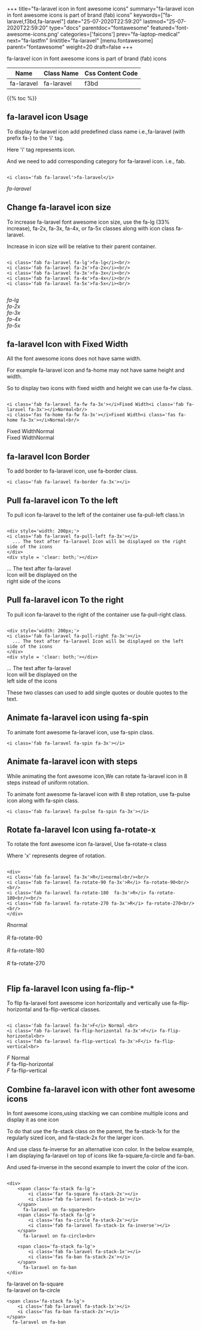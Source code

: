 +++
title="fa-laravel icon in font awesome icons"
summary="fa-laravel icon in font awesome icons is part of brand (fab) icons"
keywords=["fa-laravel,f3bd,fa-laravel"]
date="25-07-2020T22:59:20"
lastmod="25-07-2020T22:59:20"
type="docs"
parentdoc="fontawesome"
featured='font-awesome-icons.png'
categories=['faicons']
prev="fa-laptop-medical"
next="fa-lastfm"
linktitle="fa-laravel"
[menu.fontawesome]
parent="fontawesome"
weight=20
draft=false
+++


fa-laravel icon in font awesome icons is part of brand (fab) icons

<div class='table-responsive'><table class='table'><thead><tr><th>Name</th><th>Class Name</th><th>Css Content Code</th></tr></thead><tbody><tr><td>fa-laravel</td><td>fa-laravel</td><td>f3bd</td></tr></tbody></table></div>


{{% toc %}}


## fa-laravel icon Usage

To display fa-laravel icon add predefined class name i.e.,fa-laravel (with prefix fa-) to the 'i' tag.

Here 'i' tag represents icon.

And we need to add corresponding category for fa-laravel icon. i.e., fab.


```

<i class='fab fa-laravel'>fa-laravel</i>
```

<i class='fab fa-laravel'>fa-laravel</i>




## Change fa-laravel icon size
To increase fa-laravel font awesome icon size, use the fa-lg (33% increase), fa-2x, fa-3x, fa-4x, or fa-5x classes along with icon class fa-laravel.

Increase in icon size will be relative to their parent container. 

```

<i class='fab fa-laravel fa-lg'>fa-lg</i><br/>
<i class='fab fa-laravel fa-2x'>fa-2x</i><br/>
<i class='fab fa-laravel fa-3x'>fa-3x</i><br/>
<i class='fab fa-laravel fa-4x'>fa-4x</i><br/>
<i class='fab fa-laravel fa-5x'>fa-5x</i><br/>
            
```

<i class='fab fa-laravel fa-lg'>fa-lg</i><br/>
<i class='fab fa-laravel fa-2x'>fa-2x</i><br/>
<i class='fab fa-laravel fa-3x'>fa-3x</i><br/>
<i class='fab fa-laravel fa-4x'>fa-4x</i><br/>
<i class='fab fa-laravel fa-5x'>fa-5x</i><br/>
            



## fa-laravel Icon with Fixed Width 

All the font awesome icons does not have same width.

For example fa-laravel icon and fa-home may not have same height and width.

So to display two icons with fixed width and height we can use fa-fw class.


```

<i class='fab fa-laravel fa-fw fa-3x'></i>Fixed Width<i class='fab fa-laravel fa-3x'></i>Normal<br/>
<i class='fas fa-home fa-fw fa-3x'></i>Fixed Width<i class='fas fa-home fa-3x'></i>Normal<br/>
```

<i class='fab fa-laravel fa-fw fa-3x'></i>Fixed Width<i class='fab fa-laravel fa-3x'></i>Normal<br/>
<i class='fas fa-home fa-fw fa-3x'></i>Fixed Width<i class='fas fa-home fa-3x'></i>Normal<br/>



## fa-laravel Icon Border 

To add border to fa-laravel icon, use fa-border class.


```
<i class='fab fa-laravel fa-border fa-3x'></i>

```
<i class='fab fa-laravel fa-border fa-3x'></i>





## Pull fa-laravel icon To the left

To pull icon fa-laravel to the left of the container use fa-pull-left class.\n

```

<div style='width: 200px;'>
<i class='fab fa-laravel fa-pull-left fa-3x'></i>
  ... The text after fa-laravel Icon will be displayed on the right side of the icons
</div>
<div style = 'clear: both;'></div>
```

<div style='width: 200px;'>
<i class='fab fa-laravel fa-pull-left fa-3x'></i>
  ... The text after fa-laravel Icon will be displayed on the right side of the icons
</div>
<div style = 'clear: both;'></div>




## Pull fa-laravel icon To the right
To pull icon fa-laravel to the right of the container use fa-pull-right class.

```

<div style='width: 200px;'>
<i class='fab fa-laravel fa-pull-right fa-3x'></i>
  ... The text after fa-laravel Icon will be displayed on the left side of the icons
</div>
<div style = 'clear: both;'></div>
```

<div style='width: 200px;'>
<i class='fab fa-laravel fa-pull-right fa-3x'></i>
  ... The text after fa-laravel Icon will be displayed on the left side of the icons
</div>
<div style = 'clear: both;'></div>

These two classes can used to add single quotes or double quotes to the text.


## Animate fa-laravel icon using fa-spin
To animate font awesome fa-laravel icon, use fa-spin class.

```
<i class='fab fa-laravel fa-spin fa-3x'></i>
```
<i class='fab fa-laravel fa-spin fa-3x'></i>




## Animate fa-laravel icon with steps
While animating the font awesome icon,We can rotate fa-laravel icon in 8 steps instead of uniform rotation.

To animate font awesome fa-laravel icon with 8 step rotation, use fa-pulse icon along with fa-spin class.


```
<i class='fab fa-laravel fa-pulse fa-spin fa-3x'></i>

```
<i class='fab fa-laravel fa-pulse fa-spin fa-3x'></i>





## Rotate fa-laravel Icon using fa-rotate-x
To rotate the font awesome icon fa-laravel, Use fa-rotate-x class

Where 'x' represents degree of rotation.


```

<div>
<i class='fab fa-laravel fa-3x'>R</i>normal<br/><br/>
<i class='fab fa-laravel fa-rotate-90 fa-3x'>R</i> fa-rotate-90<br/><br/> 
<i class='fab fa-laravel fa-rotate-180  fa-3x'>R</i> fa-rotate-180<br/><br/> 
<i class='fab fa-laravel fa-rotate-270 fa-3x'>R</i> fa-rotate-270<br/><br/>
</div>
```

<div>
<i class='fab fa-laravel fa-3x'>R</i>normal<br/><br/>
<i class='fab fa-laravel fa-rotate-90 fa-3x'>R</i> fa-rotate-90<br/><br/> 
<i class='fab fa-laravel fa-rotate-180  fa-3x'>R</i> fa-rotate-180<br/><br/> 
<i class='fab fa-laravel fa-rotate-270 fa-3x'>R</i> fa-rotate-270<br/><br/>
</div>




## Flip fa-laravel Icon using fa-flip-*
To flip fa-laravel font awesome icon horizontally and vertically use fa-flip-horizontal and fa-flip-vertical classes. 

```

<i class='fab fa-laravel fa-3x'>F</i> Normal <br>
<i class='fab fa-laravel fa-flip-horizontal fa-3x'>F</i> fa-flip-horizontal<br>
<i class='fab fa-laravel fa-flip-vertical fa-3x'>F</i> fa-flip-vertical<br>
```

<i class='fab fa-laravel fa-3x'>F</i> Normal <br>
<i class='fab fa-laravel fa-flip-horizontal fa-3x'>F</i> fa-flip-horizontal<br>
<i class='fab fa-laravel fa-flip-vertical fa-3x'>F</i> fa-flip-vertical<br>




## Combine fa-laravel icon with other font awesome icons
In font awesome icons,using stacking we can combine multiple icons and display it as one icon 

To do that use the fa-stack class on the parent, the fa-stack-1x for the regularly sized icon, and fa-stack-2x for the larger icon.

And use class fa-inverse for an alternative icon color. 
In the below example, I am displaying fa-laravel on top of icons like fa-square,fa-circle and fa-ban.

And used fa-inverse in the second example to invert the color of the icon.

```

<div>
    <span class='fa-stack fa-lg'>
        <i class='far fa-square fa-stack-2x'></i>
        <i class='fab fa-laravel fa-stack-1x'></i>
    </span>
      fa-laravel on fa-square<br>
    <span class='fa-stack fa-lg'>
        <i class='fas fa-circle fa-stack-2x'></i>
        <i class='fab fa-laravel fa-stack-1x fa-inverse'></i>
    </span>
      fa-laravel on fa-circle<br>

    <span class='fa-stack fa-lg'>
        <i class='fab fa-laravel fa-stack-1x'></i>
        <i class='fas fa-ban fa-stack-2x'></i>
    </span>
      fa-laravel on fa-ban
</div>
```

<div>
    <span class='fa-stack fa-lg'>
        <i class='far fa-square fa-stack-2x'></i>
        <i class='fab fa-laravel fa-stack-1x'></i>
    </span>
      fa-laravel on fa-square<br>
    <span class='fa-stack fa-lg'>
        <i class='fas fa-circle fa-stack-2x'></i>
        <i class='fab fa-laravel fa-stack-1x fa-inverse'></i>
    </span>
      fa-laravel on fa-circle<br>

    <span class='fa-stack fa-lg'>
        <i class='fab fa-laravel fa-stack-1x'></i>
        <i class='fas fa-ban fa-stack-2x'></i>
    </span>
      fa-laravel on fa-ban
</div>







